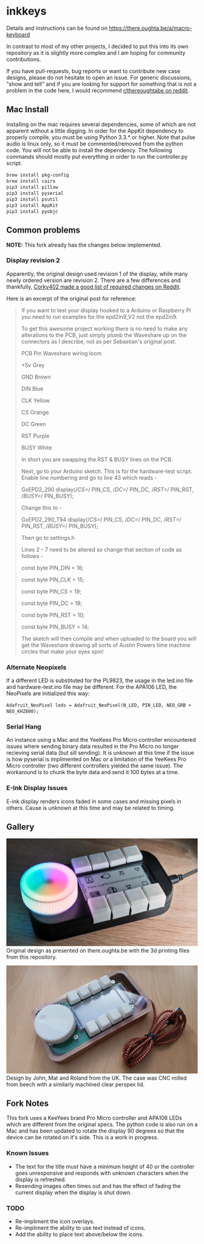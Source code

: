 # inkkeys
Details and instructions can be found on https://there.oughta.be/a/macro-keyboard

In contrast to most of my other projects, I decided to put this into its own repository as it is slightly more complex and I am hoping for community contributions.

If you have pull-requests, bug reports or want to contribute new case designs, please do not hesitate to open an issue. For generic discussions, "show and tell" and if you are looking for support for something that is not a problem in the code here, I would recommend [r/thereoughtabe on reddit](https://www.reddit.com/r/thereoughtabe/).

## Mac Install
Installing on the mac requires several dependencies, some of which are not apparent without a little digging. In order for the AppKit dependency to properly compile, you must be using Python 3.3.* or higher. Note that pulse audio is linux only, so it must be commented/removed from the python code. You will not be able to install the dependency. The following commands should mostly put everything in order to run the controller.py script.

    brew install pkg-config
    brew install cairo
    pip3 install pillow
    pip3 install pyserial
    pip3 install psutil
    pip3 install AppKit
    pip3 install pyobjc

## Common problems

**NOTE:** This fork already has the changes below implemented.

### Display revision 2
Apparently, the original design used revision 1 of the display, while many newly ordered version are revision 2. There are a few differences and thankfully, [Corky402 made a good list of required changes on Reddit](https://www.reddit.com/r/arduino/comments/l4wxxf/the_hardware_is_assembled_and_passed_all_tests/gqovq1j?utm_source=share&utm_medium=web2x&context=3). 

Here is an excerpt of the original post for reference:
>If you want to test your display hooked to a Arduino or Raspberry Pi you need to run examples for the epd2in9_V2 not the epd2in9.
>
>To get this awesome project working there is no need to make any alterations to the PCB, just simply plumb the Waveshare up on the connectors as I describe, not as per Sebastian's original post.
>
>PCB Pin Waveshare wiring loom
>
>+5v Grey
>
>GND Brown
>
>DIN Blue
>
>CLK Yellow
>
>CS Orange
>
>DC Green
>
>RST Purple
>
>BUSY White
>
>In short you are swapping the RST & BUSY lines on the PCB.
>
>Next, go to your Arduino sketch. This is for the hardware-test script. Enable line numbering and go to line 43 which reads -
>
>GxEPD2_290 display(/*CS=*/ PIN_CS, /*DC=*/ PIN_DC, /*RST=*/ PIN_RST, /*BUSY=*/ PIN_BUSY);
>
>Change this to -
>
>GxEPD2_290_T94 display(/*CS=*/ PIN_CS, /*DC=*/ PIN_DC, /*RST=*/ PIN_RST, /*BUSY=*/ PIN_BUSY);
>
>Then go to settings.h
>
>Lines 2 - 7 need to be altered so change that section of code as follows -
>
>const byte PIN_DIN = 16;
>
>const byte PIN_CLK = 15;
>
>const byte PIN_CS = 19;
>
>const byte PIN_DC = 18;
>
>const byte PIN_RST = 10;
>
>const byte PIN_BUSY = 14;
>
>The sketch will then compile and when uploaded to the board you will get the Waveshare drawing all sorts of Austin Powers time machine circles that make your eyes spin! 

### Alternate Neopixels ###
If a different LED is substituted for the PL9823, the usage in the led.ino file and hardware-test.ino file may be different. For the APA106 LED, the NeoPixels are initialized this way:

    Adafruit_NeoPixel leds = Adafruit_NeoPixel(N_LED, PIN_LED, NEO_GRB + NEO_KHZ800);

### Serial Hang ###
An instance using a Mac and the YeeKees Pro Micro controller encountered issues where sending binary data resulted in the Pro Micro no longer recieving  serial data (but sill sending). It is unknown at this time if the issue is how pyserial is implimented on Mac or a limitation of the YeeKees Pro Micro controller (two different controllers yielded the same issue). The workaround is to chunk the byte data and send it 100 bytes at a time.

### E-Ink Display Issues ###
E-ink display renders icons faded in some cases and missing pixels in others. Cause is unknown at this time and may be related to timing. 

## Gallery

![Original design](img/original.jpg?raw=true "Original design as presented on there.oughta.be with the 3d printing files from this repository.")
Original design as presented on there.oughta.be with the 3d printing files from this repository.

![Original design](img/john_mat_roland.jpg?raw=true "Design by John, Mat and Roland from the UK. The case was CNC milled from beech with a similarly machined clear perspex lid.")
Design by John, Mat and Roland from the UK. The case was CNC milled from beech with a similarly machined clear perspex lid.

## Fork Notes ##
This fork uses a KeeYees brand Pro Micro controller and APA106 LEDs which are different from the original specs. The python code is also run on a Mac and has been updated to rotate the display 90 degrees so that the device can be rotated on it's side. This is a work in progress.

### Known Issues ###
 - The text for the title must have a minimum height of 40 or the controller goes unresponsive and responds with unknown characters when the display is refreshed.
 - Resending images often times out and has the effect of fading the current display when the display is shut down.

### TODO ###
 - Re-impliment the icon overlays.
 - Re-impliment the ability to use text instead of icons.
 - Add the ability to place text above/below the icons.


